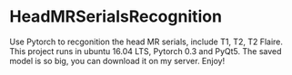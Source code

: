 # HeadMRSerialsRecognition
Use Pytorch to recgonition the head MR serials, include T1, T2, T2 Flaire.
This project runs in ubuntu 16.04 LTS, Pytorch 0.3 and PyQt5. The saved model is so big, you can download it on my server.
Enjoy!
